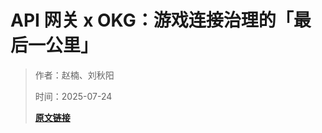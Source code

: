# API 网关 x OKG：游戏连接治理的「最后一公里」

> 作者：赵楠、刘秋阳
>
> 时间：2025-07-24
>
> **[原文链接](https://mp.weixin.qq.com/s/dAYQ-YmJnSSn197Xe8ToiA)**